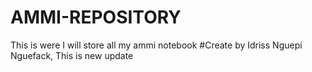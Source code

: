 # AMMI-REPOSITORY
This is were I will store all my ammi notebook
#Create by Idriss Nguepi Nguefack,
 This is new update
